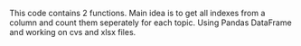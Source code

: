 This code contains 2 functions. Main idea is to get all indexes from a column and count them seperately for each topic.
Using Pandas DataFrame and working on cvs and xlsx files.
